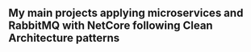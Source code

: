 ## My main projects applying microservices and RabbitMQ with NetCore following Clean Architecture patterns
